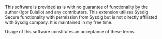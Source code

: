 This software is provided as is with no guarantee of functionality by the author (Igor Eulalio) and any contributers. This extension utilizes Sysdig Secure functionality with permission from Sysdig but is not directly affiliated with Sysdig company. It is maintained in my free time.

Usage of this software constitutes an acceptance of these terms.